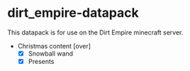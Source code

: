 # dirt_empire-datapack
This datapack is for use on the Dirt Empire minecraft server.

- Christmas content [over]
  - [x] Snowball wand
  - [x] Presents
